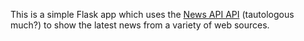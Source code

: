This is a simple Flask app which uses the [News API API](https://newsapi.org/) (tautologous much?) to show the latest news from a variety of web sources. 
